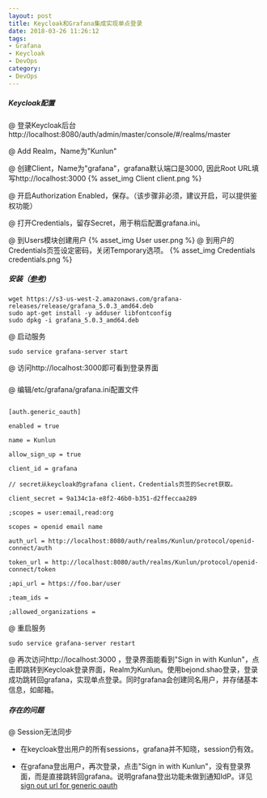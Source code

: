 ```yaml
---
layout: post
title: Keycloak和Grafana集成实现单点登录
date: 2018-03-26 11:26:12
tags:
- Grafana
- Keycloak
- DevOps
category:
- DevOps
---
```

##### Keycloak配置

@ 登录Keycloak后台http://localhost:8080/auth/admin/master/console/#/realms/master

@ Add Realm，Name为"Kunlun"

@ 创建Client，Name为"grafana"，grafana默认端口是3000, 因此Root URL填写http://localhost:3000
{% asset_img Client client.png %}

@ 开启Authorization Enabled，保存。（该步骤非必须，建议开启，可以提供鉴权功能）

@ 打开Credentials，留存Secret，用于稍后配置grafana.ini。

@ 到Users模块创建用户
{% asset_img User user.png %}
@ 到用户的Credentials页签设定密码，关闭Temporary选项。
{% asset_img Credentials credentials.png %}

##### 安装（[参考](http://docs.grafana.org/installation/debian/))

```
wget https://s3-us-west-2.amazonaws.com/grafana-releases/release/grafana_5.0.3_amd64.deb
sudo apt-get install -y adduser libfontconfig
sudo dpkg -i grafana_5.0.3_amd64.deb
```

@ 启动服务

`sudo service grafana-server start`

@ 访问http://localhost:3000即可看到登录界面

##### 

@ 编辑/etc/grafana/grafana.ini配置文件

```

[auth.generic_oauth]

enabled = true

name = Kunlun

allow_sign_up = true

client_id = grafana

// secret从keycloak的grafana client，Credentials页签的Secret获取。

client_secret = 9a134c1a-e8f2-46b0-b351-d2ffeccaa289

;scopes = user:email,read:org

scopes = openid email name

auth_url = http://localhost:8080/auth/realms/Kunlun/protocol/openid-connect/auth

token_url = http://localhost:8080/auth/realms/Kunlun/protocol/openid-connect/token

;api_url = https://foo.bar/user

;team_ids =

;allowed_organizations =

```

@ 重启服务

`sudo service grafana-server restart`

@ 再次访问http://localhost:3000  ，登录界面能看到"Sign in with Kunlun"，点击即跳转到Keycloak登录界面，Realm为Kunlun。使用bejond.shao登录，登录成功跳转回grafana，实现单点登录。同时grafana会创建同名用户，并存储基本信息，如邮箱。

##### 存在的问题

@ Session无法同步

* 在keycloak登出用户的所有sessions，grafana并不知晓，session仍有效。

* 在grafana登出用户，再次登录，点击"Sign in with Kunlun"，没有登录界面，而是直接跳转回grafana。说明grafana登出功能未做到通知IdP。详见[sign out url for generic oauth](https://github.com/grafana/grafana/issues/9847 )